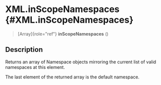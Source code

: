 XML.inScopeNamespaces {#XML.inScopeNamespaces}
=====================

> [Array]{role="ref"} **inScopeNamespaces** ()

Description
-----------

Returns an array of Namespace objects mirroring the current list of
valid namespaces at this element.

The last element of the returned array is the default namespace.
